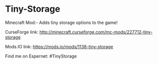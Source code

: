 # Tiny-Storage
Minecraft Mod:- Adds tiny storage options to the game!

CurseForge link: http://minecraft.curseforge.com/mc-mods/227712-tiny-storage

Mods.IO link: https://mods.io/mods/1138-tiny-storage

Find me on Espernet: #TinyStorage
